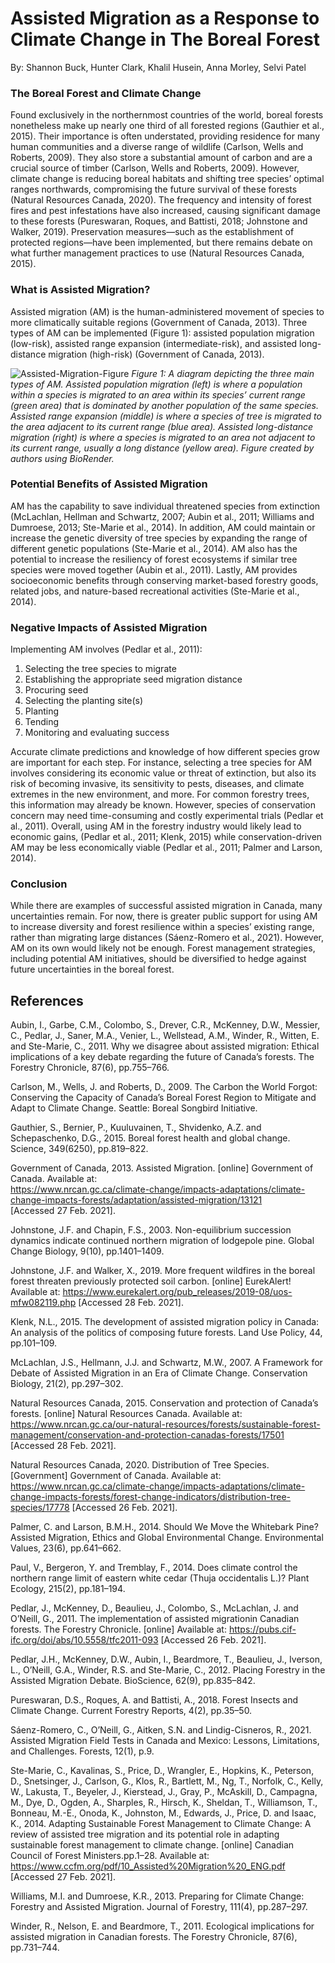 
# **Assisted Migration as a Response to Climate Change in The Boreal Forest**
By: Shannon Buck, Hunter Clark, Khalil Husein, Anna Morley, Selvi Patel 

### The Boreal Forest and Climate Change

Found exclusively in the northernmost countries of the world, boreal forests nonetheless make up nearly one third of all forested regions (Gauthier et al., 2015). Their importance is often understated, providing residence for many human communities and a diverse range of wildlife (Carlson, Wells and Roberts, 2009). They also store a substantial amount of carbon and are a crucial source of timber (Carlson, Wells and Roberts, 2009). However, climate change is reducing boreal habitats and shifting tree species’ optimal ranges northwards, compromising the future survival of these forests (Natural Resources Canada, 2020). The frequency and intensity of forest fires and pest infestations have also increased, causing significant damage to these forests (Pureswaran, Roques, and Battisti, 2018; Johnstone and Walker, 2019). Preservation measures—such as the establishment of protected regions—have been implemented, but there remains debate on what further management practices to use (Natural Resources Canada, 2015). 

### What is Assisted Migration? 

Assisted migration (AM) is the human-administered movement of species to more climatically suitable regions (Government of Canada, 2013). Three types of AM can be implemented (Figure 1): assisted population migration (low-risk), assisted range expansion (intermediate-risk), and assisted long-distance migration (high-risk) (Government of Canada, 2013).  

![Assisted-Migration-Figure](https://user-images.githubusercontent.com/62079415/111057480-3ff8e300-845e-11eb-9263-25aceffb7ba2.jpg)
*Figure 1: A diagram depicting the three main types of AM. Assisted population migration (left) is where a population within a species is migrated to an area within its species’ current range (green area) that is dominated by another population of the same species. Assisted range expansion (middle) is where a species of tree is migrated to the area adjacent to its current range (blue area). Assisted long-distance migration (right) is where a species is migrated to an area not adjacent to its current range, usually a long distance (yellow area). Figure created by authors using BioRender.*

### Potential Benefits of Assisted Migration

AM has the capability to save individual threatened species from extinction (McLachlan, Hellman and Schwartz, 2007; Aubin et al., 2011; Williams and Dumroese, 2013; Ste-Marie et al., 2014). In addition, AM could maintain or increase the genetic diversity of tree species by expanding the range of different genetic populations (Ste-Marie et al., 2014). AM also has the potential to increase the resiliency of forest ecosystems if similar tree species were moved together (Aubin et al., 2011). Lastly, AM provides socioeconomic benefits through conserving market-based forestry goods, related jobs, and nature-based recreational activities (Ste-Marie et al., 2014).

### Negative Impacts of Assisted Migration  

Implementing AM involves (Pedlar et al., 2011):
 1. Selecting the tree species to migrate 
 2. Establishing the appropriate seed migration distance 
 3. Procuring seed
 4. Selecting the planting site(s)
 5. Planting
 6. Tending 
 7. Monitoring and evaluating success

Accurate climate predictions and knowledge of how different species grow are important for each step. For instance, selecting a tree species for AM involves considering its economic value or threat of extinction, but also its risk of becoming invasive, its sensitivity to pests, diseases, and climate extremes in the new environment, and more. For common forestry trees, this information may already be known. However, species of conservation concern may need time-consuming and costly experimental trials (Pedlar et al., 2011). Overall, using AM in the forestry industry would likely lead to economic gains, (Pedlar et al., 2011; Klenk, 2015) while conservation-driven AM may be less economically viable (Pedlar et al., 2011; Palmer and Larson, 2014). 

### Conclusion

While there are examples of successful assisted migration in Canada, many uncertainties remain. For now, there is greater public support for using AM to increase diversity and forest resilience within a species’ existing range, rather than migrating large distances (Sáenz-Romero et al., 2021). However, AM on its own would likely not be enough. Forest management strategies, including potential AM initiatives, should be diversified to hedge against future uncertainties in the boreal forest. 

## References

Aubin, I., Garbe, C.M., Colombo, S., Drever, C.R., McKenney, D.W., Messier, C., Pedlar, J., Saner, M.A., Venier, L., Wellstead, A.M., Winder, R., Witten, E. and Ste-Marie, C., 2011. Why we disagree about assisted migration: Ethical implications of a key debate regarding the future of Canada’s forests. The Forestry Chronicle, 87(6), pp.755–766. 

Carlson, M., Wells, J. and Roberts, D., 2009. The Carbon the World Forgot: Conserving the Capacity of Canada’s Boreal Forest Region to Mitigate and Adapt to Climate Change. Seattle: Boreal Songbird Initiative. 

Gauthier, S., Bernier, P., Kuuluvainen, T., Shvidenko, A.Z. and Schepaschenko, D.G., 2015. Boreal forest health and global change. Science, 349(6250), pp.819–822. 

Government of Canada, 2013. Assisted Migration. [online] Government of Canada. Available at: <br> <https://www.nrcan.gc.ca/climate-change/impacts-adaptations/climate-change-impacts-forests/adaptation/assisted-migration/13121> <br> [Accessed 27 Feb. 2021]. 

Johnstone, J.F. and Chapin, F.S., 2003. Non-equilibrium succession dynamics indicate continued northern migration of lodgepole pine. Global Change Biology, 9(10), pp.1401–1409. 

Johnstone, J.F. and Walker, X., 2019. More frequent wildfires in the boreal forest threaten previously protected soil carbon. [online] EurekAlert! Available at: <https://www.eurekalert.org/pub_releases/2019-08/uos-mfw082119.php> [Accessed 28 Feb. 2021]. 

Klenk, N.L., 2015. The development of assisted migration policy in Canada: An analysis of the politics of composing future forests. Land Use Policy, 44, pp.101–109. 

McLachlan, J.S., Hellmann, J.J. and Schwartz, M.W., 2007. A Framework for Debate of Assisted Migration in an Era of Climate Change. Conservation Biology, 21(2), pp.297–302. 

Natural Resources Canada, 2015. Conservation and protection of Canada’s forests. [online] Natural Resources Canada. Available at: <https://www.nrcan.gc.ca/our-natural-resources/forests/sustainable-forest-management/conservation-and-protection-canadas-forests/17501> [Accessed 28 Feb. 2021]. 

Natural Resources Canada, 2020. Distribution of Tree Species. [Government] Government of Canada. Available at: <https://www.nrcan.gc.ca/climate-change/impacts-adaptations/climate-change-impacts-forests/forest-change-indicators/distribution-tree-species/17778> [Accessed 26 Feb. 2021]. 

Palmer, C. and Larson, B.M.H., 2014. Should We Move the Whitebark Pine? Assisted Migration, Ethics and Global Environmental Change. Environmental Values, 23(6), pp.641–662. 

Paul, V., Bergeron, Y. and Tremblay, F., 2014. Does climate control the northern range limit of eastern white cedar (Thuja occidentalis L.)? Plant Ecology, 215(2), pp.181–194. 

Pedlar, J., McKenney, D., Beaulieu, J., Colombo, S., McLachlan, J. and O’Neill, G., 2011. The implementation of assisted migrationin Canadian forests. The Forestry Chronicle. [online] Available at: <https://pubs.cif-ifc.org/doi/abs/10.5558/tfc2011-093> [Accessed 26 Feb. 2021]. 

Pedlar, J.H., McKenney, D.W., Aubin, I., Beardmore, T., Beaulieu, J., Iverson, L., O’Neill, G.A., Winder, R.S. and Ste-Marie, C., 2012. Placing Forestry in the Assisted Migration Debate. BioScience, 62(9), pp.835–842. 

Pureswaran, D.S., Roques, A. and Battisti, A., 2018. Forest Insects and Climate Change. Current Forestry Reports, 4(2), pp.35–50. 

Sáenz-Romero, C., O’Neill, G., Aitken, S.N. and Lindig-Cisneros, R., 2021. Assisted Migration Field Tests in Canada and Mexico: Lessons, Limitations, and Challenges. Forests, 12(1), p.9. 

Ste-Marie, C., Kavalinas, S., Price, D., Wrangler, E., Hopkins, K., Peterson, D., Snetsinger, J., Carlson, G., Klos, R., Bartlett, M., Ng, T., Norfolk, C., Kelly, W., Lakusta, T., Beyeler, J., Kierstead, J., Gray, P., McAskill, D., Campagna, M., Dye, D., Ogden, A., Sharples, R., Hirsch, K., Sheldan, T., Williamson, T., Bonneau, M.-E., Onoda, K., Johnston, M., Edwards, J., Price, D. and Isaac, K., 2014. Adapting Sustainable Forest Management to Climate Change: A review of assisted tree migration and its potential role in adapting sustainable forest management to climate change. [online] Canadian Council of Forest Ministers.pp.1–28. Available at: <https://www.ccfm.org/pdf/10_Assisted%20Migration%20_ENG.pdf> [Accessed 27 Feb. 2021]. 

Williams, M.I. and Dumroese, K.R., 2013. Preparing for Climate Change: Forestry and Assisted Migration. Journal of Forestry, 111(4), pp.287–297. 

Winder, R., Nelson, E. and Beardmore, T., 2011. Ecological implications for assisted migration in Canadian forests. The Forestry Chronicle, 87(6), pp.731–744. 

 
